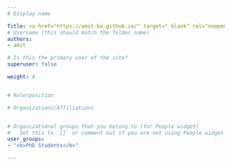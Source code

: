 ```yaml
---
# Display name

Title: <a href="https://amit-ba.github.io/" target="_blank" rel="noopener noreferrer">Amit Ben Artzy</a>
# Username (this should match the folder name)
authors:
- amit

# Is this the primary user of the site?
superuser: false

weight: 4


# Role/position

# Organizations/Affiliations


# Organizational groups that you belong to (for People widget)
#   Set this to `[]` or comment out if you are not using People widget.
user_groups:
- "<b>PhD Students</b>"

---
```


